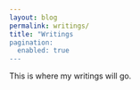 ```yaml
---
layout: blog
permalink: writings/
title: "Writings
pagination:
  enabled: true
---
```


This is where my writings will go.
